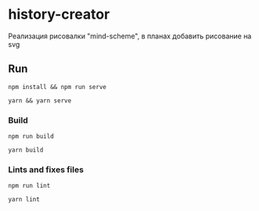 # history-creator
Реализация рисовалки "mind-scheme", в планах добавить рисование на svg

## Run
```
npm install && npm run serve
```
```
yarn && yarn serve
```

### Build
```
npm run build
```
```
yarn build
```

### Lints and fixes files
```
npm run lint
```
```
yarn lint
```
